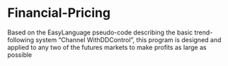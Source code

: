 # Financial-Pricing
Based on the EasyLanguage pseudo-code describing the basic trend-following system “Channel WithDDControl”, this program is designed and applied to any two of the futures markets to make profits as large as possible
